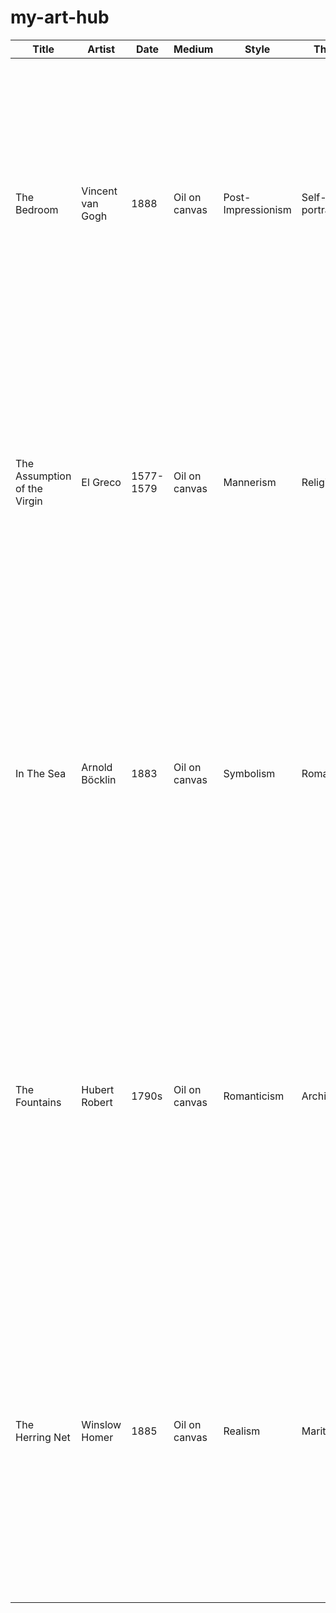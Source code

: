 # my-art-hub
| Title                   | Artist             | Date      | Medium                     | Style              | Theme               | Description                                                                                                                                                                                                                                                                                                           |
|------------------------|--------------------|-----------|----------------------------|--------------------|---------------------|-----------------------------------------------------------------------------------------------------------------------------------------------------------------------------------------------------------------------------------------------------------------------------------------------------------------------|
| The Bedroom            | Vincent van Gogh   | 1888      | Oil on canvas              | Post-Impressionism | Self-portrait | Van Gogh's "The Bedroom" is an intimate portrayal of his own bedroom in the Yellow House in the French city of Arles. The use of bold colors and swirling patterns reflects his emotional state, and the room is painted with a sense of personal significance.
| The Assumption of the Virgin | El Greco     | 1577-1579 | Oil on canvas              | Mannerism          | Religious           | El Greco's "The Assumption of the Virgin" displays his unique Mannerist style with elongated forms and bright colors. The painting depicts the Virgin Mary ascending to heaven, surrounded by a divine atmosphere and adoring angels.
| In The Sea             | Arnold Böcklin     | 1883      | Oil on canvas              | Symbolism          | Romantic  | Böcklin's "In The Sea" is a symbolist piece that captures a scene with a dreamlike quality to it. It features a mysterious, solitary figure standing on a rock in the sea, with fantastical elements and a surreal atmosphere, reflecting the artist's interest in the mystical and otherworldly.
| The Fountains          | Hubert Robert      | 1790s     | Oil on canvas              | Romanticism        | Architecture | "The Fountains" by Hubert Robert is a whimsical depiction of a fantastical landscape with grand architectural structures and flowing fountains. The painting combines elements of Rococo and Romanticism, creating a picturesque scene that invites viewers into an idealized and beautiful world.
| The Herring Net        | Winslow Homer      | 1885      | Oil on canvas              | Realism            | Maritime | Winslow Homer's "The Herring Net" is a realistic portrayal of the daily life of a fisherman. The painting captures the moment when a group of fishermen hauls in their catch, displaying the artist's attention to detail and great skill of depicting light and movement in a natural setting.
